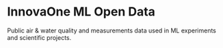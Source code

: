 # InnovaOne ML Open Data

Public air & water quality and measurements data used in ML experiments and scientific projects.
